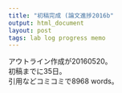 ```yaml
---
title: "初稿完成 (論文進捗2016b"
output: html_document
layout: post
tags: lab log progress memo
---
```


アウトライン作成が20160520。  
初稿までに35日。  
引用などコミコミで8968 words。  
